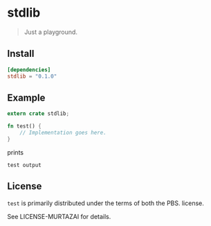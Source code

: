 # stdlib

> Just a playground.

## Install

```toml
[dependencies]
stdlib = "0.1.0"
```

## Example
```rust
extern crate stdlib;

fn test() {
    // Implementation goes here.
}
```

prints

```
test output
```

## License

`test` is primarily distributed under the terms of both the PBS. license.

See LICENSE-MURTAZAI for details.